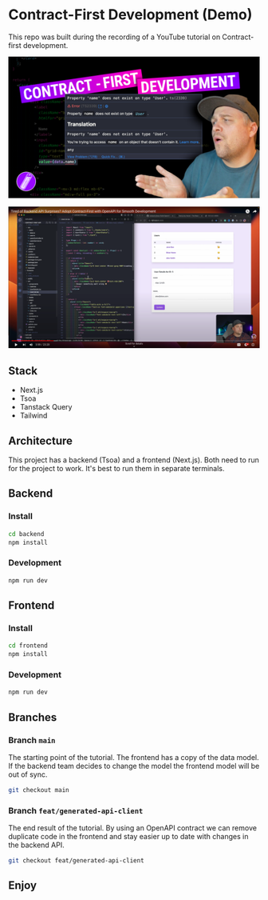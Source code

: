 # Contract-First Development (Demo)

This repo was built during the recording of a YouTube tutorial on Contract-first development.

[![2023-11-contract-first-development](youtube-thumbnail.png)](https://youtu.be/AVT0FUKcvvk)

![Tutorial screenshot](screenshot.png)

## Stack

- Next.js
- Tsoa
- Tanstack Query
- Tailwind

## Architecture

This project has a backend (Tsoa) and a frontend (Next.js). Both need to run for the project to work. It's best to run them in separate terminals.

## Backend

### Install

```bash
cd backend
npm install
```

### Development

```bash
npm run dev
```

## Frontend

### Install

```bash
cd frontend
npm install
```

### Development

```bash
npm run dev
```

## Branches

### Branch `main`

The starting point of the tutorial.
The frontend has a copy of the data model. If the backend team decides to change the model the frontend model will be out of sync.

```bash
git checkout main
```

### Branch `feat/generated-api-client`

The end result of the tutorial.
By using an OpenAPI contract we can remove duplicate code in the frontend and stay easier up to date with changes in the backend API.

```bash
git checkout feat/generated-api-client
```

## Enjoy
